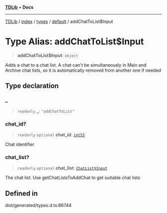 [**TDLib**](../../../../../../README.md) • **Docs**

***

[TDLib](../../../../../../modules.md) / [index](../../../../../README.md) / [types](../../../README.md) / [default](../README.md) / addChatToList$Input

# Type Alias: addChatToList$Input

> **addChatToList$Input**: `object`

Adds a chat to a chat list. A chat can't be simultaneously in Main and Archive chat lists, so it is automatically removed from another one if needed

## Type declaration

### \_

> `readonly` **\_**: `"addChatToList"`

### chat\_id?

> `readonly` `optional` **chat\_id**: [`int53`](int53.md)

Chat identifier

### chat\_list?

> `readonly` `optional` **chat\_list**: [`ChatList$Input`](ChatList$Input.md)

The chat list. Use getChatListsToAddChat to get suitable chat lists

## Defined in

dist/generated/types.d.ts:86744
